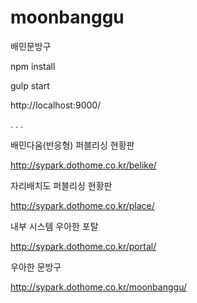 # moonbanggu
배민문방구

npm install

gulp start

http://localhost:9000/

.
.
.

배민다움(반응형) 퍼블리싱 현황판

http://sypark.dothome.co.kr/belike/


자리배치도 퍼블리싱 현황판

http://sypark.dothome.co.kr/place/


내부 시스템 우아한 포탈

http://sypark.dothome.co.kr/portal/


우아한 문방구

http://sypark.dothome.co.kr/moonbanggu/
